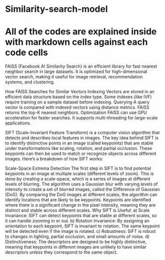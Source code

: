 # Similarity-search-model

# All of the codes are explained inside with markdown cells against each code cells

FAISS (Facebook AI Similarity Search) is an efficient library for fast nearest neighbor search in large datasets. It is optimized for high-dimensional vector search, making it useful for image retrieval, recommendation systems, and clustering.

How FAISS Searches for Similar Vectors
Indexing
Vectors are stored in an efficient data structure based on the index type.
Some indexes (like IVF) require training on a sample dataset before indexing.
Querying
A query vector is compared with indexed vectors using distance metrics.
FAISS returns the top-K nearest neighbors.
Optimization
FAISS can use GPU acceleration for faster searches.
It supports multi-threading for large-scale applications.


SIFT (Scale-Invariant Feature Transform) is a computer vision algorithm that detects and describes local features in images. The key idea behind SIFT is to identify distinctive points in an image (called keypoints) that are stable under transformations like scaling, rotation, and partial occlusion. These keypoints can then be used to match or recognize objects across different images. Here’s a breakdown of how SIFT works:

Scale-Space Extrema Detection
The first step in SIFT is to find potential keypoints in an image at multiple scales (different levels of zoom). This is done by creating a scale-space, which is a series of images at different levels of blurring.
The algorithm uses a Gaussian blur with varying levels of intensity to create a set of blurred images, called the Difference of Gaussian (DoG). By comparing the DoG images at different scales, the algorithm can identify locations that are likely to be keypoints.
Keypoints are identified where there is a significant change in the pixel intensity, meaning they are distinct and stable across different scales.
Why SIFT is Useful:
a) Scale Invariance: SIFT can detect keypoints that are stable at different scales, so it can handle zooming in or out.
b) Rotation Invariance: By assigning an orientation to each keypoint, SIFT is invariant to rotation. The same keypoint will be detected even if the image is rotated.
c) Robustness: SIFT is robust to changes in lighting, partial occlusion, and small amounts of noise.
d) Distinctiveness: The descriptors are designed to be highly distinctive, meaning that keypoints in different images are unlikely to have similar descriptors unless they correspond to the same object.
